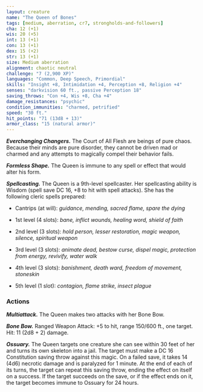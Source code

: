 ```yaml
---
layout: creature
name: "The Queen of Bones"
tags: [medium, aberration, cr7, strongholds-and-followers]
cha: 12 (+1)
wis: 20 (+5)
int: 13 (+1)
con: 13 (+1)
dex: 15 (+2)
str: 13 (+1)
size: Medium aberration
alignment: chaotic neutral
challenge: "7 (2,900 XP)"
languages: "Common, Deep Speech, Primordial"
skills: "Insight +8, Intimidation +4, Perception +8, Religion +4"
senses: "darkvision 60 ft., passive Perception 18"
saving_throws: "Con +4, Wis +8, Cha +4"
damage_resistances: "psychic"
condition_immunities: "charmed, petrified"
speed: "30 ft."
hit_points: "71 (13d8 + 13)"
armor_class: "15 (natural armor)"
---
```


***Everchanging Changers.*** The Court of All Flesh are
beings of pure chaos. Because their minds are pure
disorder, they cannot be driven mad or charmed
and any attempts to magically compel their behavior fails.

***Formless Shape.*** The Queen is immune to any
spell or effect that would alter his form.

***Spellcasting.*** The Queen is a 9th-level spellcaster.
Her spellcasting ability is Wisdom (spell save DC
16, +8 to hit with spell attacks). She has the following cleric spells prepared:

* Cantrips (at will): <i>guidance, mending, sacred flame, spare the dying</i>

* 1st level (4 slots): <i>bane, inflict wounds, healing word, shield of faith</i>

* 2nd level (3 slots): <i>hold person, lesser restoration, magic weapon, silence, spiritual weapon</i>

* 3rd level (3 slots): <i>animate dead, bestow curse, dispel magic, protection from energy, revivify, water walk</i>

* 4th level (3 slots): <i>banishment, death ward, freedom of movement, stoneskin</i>

* 5th level (1 slot): <i>contagion, flame strike, insect plague</i>

### Actions

***Multiattack.*** The Queen makes two attacks with
her Bone Bow.

***Bone Bow.*** Ranged Weapon Attack: +5 to hit, range
150/600 ft., one target. Hit: 11 (2d8 + 2) damage.

***Ossuary.*** The Queen targets one creature she
can see within 30 feet of her and turns its own
skeleton into a jail. The target must make a DC 16
Constitution saving throw against this magic. On
a failed save, it takes 14 (4d6) necrotic damage
and is paralyzed for 1 minute. At the end of each of
its turns, the target can repeat this saving throw,
ending the effect on itself on a success. If the
target succeeds on the save, or if the effect ends
on it, the target becomes immune to Ossuary for
24 hours.
